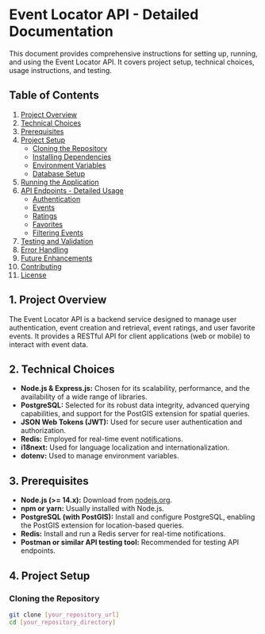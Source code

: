 # Event Locator API - Detailed Documentation

This document provides comprehensive instructions for setting up, running, and using the Event Locator API. It covers project setup, technical choices, usage instructions, and testing.

## Table of Contents

1.  [Project Overview](#project-overview)
2.  [Technical Choices](#technical-choices)
3.  [Prerequisites](#prerequisites)
4.  [Project Setup](#project-setup)
    * [Cloning the Repository](#cloning-the-repository)
    * [Installing Dependencies](#installing-dependencies)
    * [Environment Variables](#environment-variables)
    * [Database Setup](#database-setup)
5.  [Running the Application](#running-the-application)
6.  [API Endpoints - Detailed Usage](#api-endpoints---detailed-usage)
    * [Authentication](#authentication)
    * [Events](#events)
    * [Ratings](#ratings)
    * [Favorites](#favorites)
    * [Filtering Events](#filtering-events)
7.  [Testing and Validation](#testing-and-validation)
8.  [Error Handling](#error-handling)
9.  [Future Enhancements](#future-enhancements)
10. [Contributing](#contributing)
11. [License](#license)

## 1. Project Overview

The Event Locator API is a backend service designed to manage user authentication, event creation and retrieval, event ratings, and user favorite events. It provides a RESTful API for client applications (web or mobile) to interact with event data.

## 2. Technical Choices

* **Node.js & Express.js:** Chosen for its scalability, performance, and the availability of a wide range of libraries.
* **PostgreSQL:** Selected for its robust data integrity, advanced querying capabilities, and support for the PostGIS extension for spatial queries.
* **JSON Web Tokens (JWT):** Used for secure user authentication and authorization.
* **Redis:** Employed for real-time event notifications.
* **i18next:** Used for language localization and internationalization.
* **dotenv:** Used to manage environment variables.

## 3. Prerequisites

* **Node.js (>= 14.x):** Download from [nodejs.org](https://nodejs.org/).
* **npm or yarn:** Usually installed with Node.js.
* **PostgreSQL (with PostGIS):** Install and configure PostgreSQL, enabling the PostGIS extension for location-based queries.
* **Redis:** Install and run a Redis server for real-time notifications.
* **Postman or similar API testing tool:** Recommended for testing API endpoints.

## 4. Project Setup

### Cloning the Repository

```bash
git clone [your_repository_url]
cd [your_repository_directory]